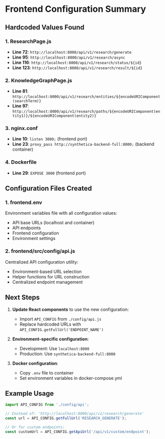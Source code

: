 # Frontend Configuration Summary

## Hardcoded Values Found

### 1. ResearchPage.js
- **Line 72**: `http://localhost:8000/api/v1/research/generate`
- **Line 95**: `http://localhost:8000/api/v1/research/async`
- **Line 116**: `http://localhost:8000/api/v1/research/status/${id}`
- **Line 123**: `http://localhost:8000/api/v1/research/result/${id}`

### 2. KnowledgeGraphPage.js
- **Line 81**: `http://localhost:8000/api/v1/research/entities/${encodeURIComponent(searchTerm)}`
- **Line 97**: `http://localhost:8000/api/v1/research/paths/${encodeURIComponent(entity1)}/${encodeURIComponent(entity2)}`

### 3. nginx.conf
- **Line 10**: `listen 3000;` (frontend port)
- **Line 23**: `proxy_pass http://synthetica-backend-full:8000;` (backend container)

### 4. Dockerfile
- **Line 29**: `EXPOSE 3000` (frontend port)

## Configuration Files Created

### 1. frontend.env
Environment variables file with all configuration values:
- API base URLs (localhost and container)
- API endpoints
- Frontend configuration
- Environment settings

### 2. frontend/src/config/api.js
Centralized API configuration utility:
- Environment-based URL selection
- Helper functions for URL construction
- Centralized endpoint management

## Next Steps

1. **Update React components** to use the new configuration:
   - Import `API_CONFIG` from `./config/api.js`
   - Replace hardcoded URLs with `API_CONFIG.getFullUrl('ENDPOINT_NAME')`

2. **Environment-specific configuration**:
   - Development: Use `localhost:8000`
   - Production: Use `synthetica-backend-full:8000`

3. **Docker configuration**:
   - Copy `.env` file to container
   - Set environment variables in docker-compose.yml

## Example Usage

```javascript
import API_CONFIG from './config/api';

// Instead of: 'http://localhost:8000/api/v1/research/generate'
const url = API_CONFIG.getFullUrl('RESEARCH_GENERATE');

// Or for custom endpoints:
const customUrl = API_CONFIG.getApiUrl('/api/v1/custom/endpoint');
```
